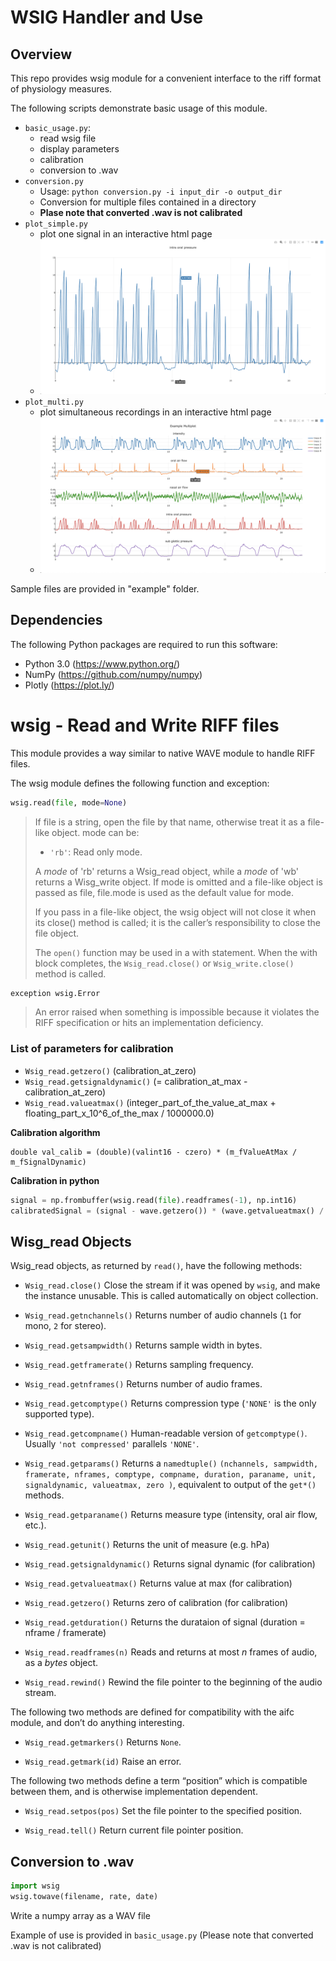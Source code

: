 # WSIG Handler and Use 
## Overview
This repo provides wsig module for a convenient interface to the riff format of physiology measures. 

The following scripts demonstrate basic usage of this module.
* `basic_usage.py`:
  * read wsig file
  * display parameters
  * calibration
  * conversion to .wav
* `conversion.py`
  * Usage: `python conversion.py -i input_dir -o output_dir`
  * Conversion for multiple files contained in a directory
  * **Plase note that converted .wav is not calibrated** 
* `plot_simple.py`
  * plot one signal in an interactive html page
  * ![alt text](https://raw.githubusercontent.com/shi4yu2/wsig/master/img/simpleplot.png)
* `plot_multi.py`
  * plot simultaneous recordings in an interactive html page 
  * ![alt text](https://raw.githubusercontent.com/shi4yu2/wsig/master/img/multiplot.png)
  
Sample files are provided in "example" folder.  

## Dependencies
The following Python packages are required to run this software:
- Python 3.0 (https://www.python.org/)
- NumPy (https://github.com/numpy/numpy)
- Plotly (https://plot.ly/)


# wsig - Read and Write RIFF files
This module provides a way similar to native WAVE module to handle RIFF files.

The wsig module defines the following function and exception:
```python
wsig.read(file, mode=None)
```
> If file is a string, open the file by that name, otherwise treat it as a file-like object. mode can be:
> * `'rb'`: Read only mode.
> 
> A *mode* of 'rb' returns a Wsig_read object, while a *mode* of 'wb' returns a Wisg_write object. If mode is omitted and a file-like object is passed as file, file.mode is used as the default value for mode.
>
> If you pass in a file-like object, the wsig object will not close it when its close() method is called; it is the caller’s responsibility to close the file object.
> 
> The `open()` function may be used in a with statement. When the with block completes, the `Wsig_read.close()` or `Wsig_write.close()` method is called.

```python
exception wsig.Error
```
> An error raised when something is impossible because it violates the RIFF specification or hits an implementation deficiency.

### List of parameters for calibration
* `Wsig_read.getzero()` (calibration_at_zero)
* `Wsig_read.getsignaldynamic()` (= calibration_at_max - calibration_at_zero)
* `Wsig_read.valueatmax()` (integer_part_of_the_value_at_max + floating_part_x_10^6_of_the_max / 1000000.0)

**Calibration algorithm**
```
double val_calib = (double)(valint16 - czero) * (m_fValueAtMax / m_fSignalDynamic)
```

**Calibration in python**
```python
signal = np.frombuffer(wsig.read(file).readframes(-1), np.int16)
calibratedSignal = (signal - wave.getzero()) * (wave.getvalueatmax() / wave.getsignaldynamic())
```

## Wisg_read Objects
Wsig_read objects, as returned by `read()`, have the following methods:

* `Wsig_read.close()`
Close the stream if it was opened by `wsig`, and make the instance unusable. This is called automatically on object collection.

* `Wsig_read.getnchannels()`
Returns number of audio channels (`1` for mono, `2` for stereo).

* `Wsig_read.getsampwidth()`
Returns sample width in bytes.

* `Wsig_read.getframerate()`
Returns sampling frequency.

* `Wsig_read.getnframes()`
Returns number of audio frames.

* `Wsig_read.getcomptype()`
Returns compression type (`'NONE'` is the only supported type).

* `Wsig_read.getcompname()`
Human-readable version of `getcomptype()`. Usually `'not compressed'` parallels `'NONE'`.

* `Wsig_read.getparams()`
Returns a `namedtuple()` `(nchannels, sampwidth, framerate, nframes, comptype, compname, duration, paraname, unit, signaldynamic, valueatmax, zero )`, equivalent to output of the `get*()` methods.

* `Wsig_read.getparaname()` 
Returns measure type (intensity, oral air flow, etc.).

* `Wsig_read.getunit()` 
Returns the unit of measure (e.g. hPa)

* `Wsig_read.getsignaldynamic()`
Returns signal dynamic (for calibration)

* `Wsig_read.getvalueatmax()`
Returns value at max (for calibration)

* `Wsig_read.getzero()`
Returns zero of calibration (for calibration)

* `Wsig_read.getduration()`
Returns the durataion of signal (duration = nframe / framerate)

* `Wsig_read.readframes(n)`
Reads and returns at most *n* frames of audio, as a *bytes* object.

* `Wsig_read.rewind()`
Rewind the file pointer to the beginning of the audio stream.

The following two methods are defined for compatibility with the aifc module, and don’t do anything interesting.

* `Wsig_read.getmarkers()`
Returns `None`.

* `Wsig_read.getmark(id)`
Raise an error.

The following two methods define a term “position” which is compatible between them, and is otherwise implementation dependent.

* `Wsig_read.setpos(pos)`
Set the file pointer to the specified position.

* `Wsig_read.tell()`
Return current file pointer position.

## Conversion to .wav
```python
import wsig
wsig.towave(filename, rate, date)
```
Write a numpy array as a WAV file

Example of use is provided in `basic_usage.py` (Please note that converted .wav is not calibrated)
